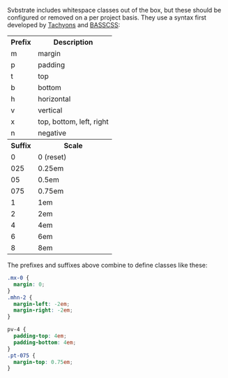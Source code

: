 Svbstrate includes whitespace classes out of the box, but these should be configured or removed on a per project basis. They use a syntax first developed by [Tachyons](http://tachyons.io/) and [BASSCSS](http://www.basscss.com/):

<table class="mt-2 no-padding">
  <tr>
    <th class="bold">Prefix</th>
    <th class="bold">Description</th>
  </tr>
  <tr>
    <td>m</td>
    <td>margin</td>
  </tr>
  <tr>
    <td>p</td>
    <td>padding</td>
  </tr>
  <tr>
    <td>t</td>
    <td>top</td>
  </tr>
  <tr>
    <td>b</td>
    <td>bottom</td>
  </tr>
  <tr>
    <td>h</td>
    <td>horizontal</td>
  </tr>
  <tr>
    <td>v</td>
    <td>vertical</td>
  </tr>
  <tr>
    <td>x</td>
    <td>top, bottom, left, right</td>
  </tr>
  <tr>
    <td>n</td>
    <td>negative</td>
  </tr>

  <tr>
    <th class="bold">Suffix</th>
    <th class="bold">Scale</th>
  </tr>
  <tr>
    <td>0</td>
    <td>0 (reset)</td>
  </tr>
  <tr>
    <td>025</td>
    <td>0.25em</td>
  </tr>
  <tr>
    <td>05</td>
    <td>0.5em</td>
  </tr>
  <tr>
    <td>075</td>
    <td>0.75em</td>
  </tr>
  <tr>
    <td>1</td>
    <td>1em</td>
  </tr>
  <tr>
    <td>2</td>
    <td>2em</td>
  </tr>
  <tr>
    <td>4</td>
    <td>4em</td>
  </tr>
  <tr>
    <td>6</td>
    <td>6em</td>
  </tr>
  <tr>
    <td>8</td>
    <td>8em</td>
  </tr>
</table>

<p class="mt-4 mb-1">The prefixes and suffixes above combine to define classes like these:</p>

```css
.mx-0 {
  margin: 0; 
}
.mhn-2 {
  margin-left: -2em; 
  margin-right: -2em; 
}

pv-4 {
  padding-top: 4em;
  padding-bottom: 4em;
}
.pt-075 {
  margin-top: 0.75em;  
}
```
